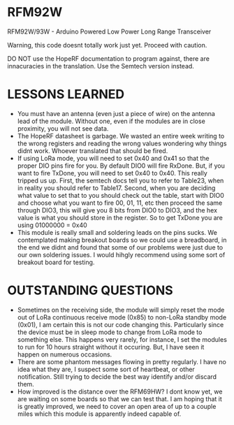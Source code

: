 RFM92W
=======

RFM92W/93W - Arduino Powered Low Power Long Range Transceiver

Warning, this code doesnt totally work just yet.  Proceed with caution.

DO NOT use the HopeRF documentation to program against, there are innacuracies in the translation.  Use the Semtech version instead.

LESSONS LEARNED
==================
* You must have an antenna (even just a piece of wire) on the antenna lead of the module.  Without one, even if the modules are in close proximity, you will not see data.
* The HopeRF datasheet is garbage.  We wasted an entire week writing to the wrong registers and reading the wrong values wondering why things didnt work.  Whoever translated that should be fired.
* If using LoRa mode, you will need to set 0x40 and 0x41 so that the proper DIO pins fire for you.  By default DIO0 will fire RxDone.  But, if you want to fire TxDone, you will need to set 0x40 to 0x40.  This really tripped us up.  First, the semtech docs tell you to refer to Table23, when in reality you should refer to Table17.  Second, when you are deciding what value to set that to you should check out the table, start with DIO0 and choose what you want to fire 00, 01, 11, etc then proceed the same through DIO3, this will give you 8 bits from DIO0 to DIO3, and the hex value is what you should store in the register.  So to get TxDone you are using 01000000 = 0x40
* This module is really small and soldering leads on the pins sucks.  We contemplated making breakout boards so we could use a breadboard, in the end we didnt and found that some of our problems were just due to our own soldering issues.  I would hihgly recommend using some sort of breakout board for testing.
  
OUTSTANDING QUESTIONS
=======================
* Sometimes on the receiving side, the module will simply reset the mode out of LoRa continuous receive mode (0x85) to non-LoRa standby mode (0x01), I am certain this is not our code changing this.  Particularly since the device must be in sleep mode to change from LoRa mode to something else.  This happens very rarely, for instance, I set the modules to run for 10 hours straight without it occuring.  But, I have seen it happen on numerous occasions.
* There are some phantom messages flowing in pretty regularly.  I have no idea what they are, I suspect some sort of heartbeat, or other notification.  Still trying to decide the best way identify and/or discard them.
* How improved is the distance over the RFM69HW?  I dont know yet, we are waiting on some boards so that we can test that.  I am hoping that it is greatly improved, we need to cover an open area of up to a couple miles which this module is apparently indeed capable of.
